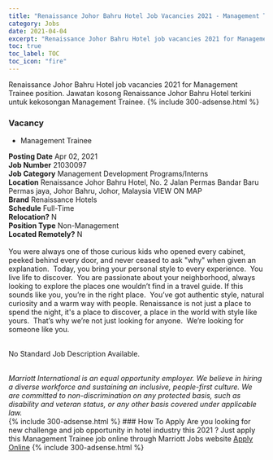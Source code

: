 ```yaml
---
title: "Renaissance Johor Bahru Hotel Job Vacancies 2021 - Management Trainee" 
category: Jobs 
date: 2021-04-04 
excerpt: "Renaissance Johor Bahru Hotel job vacancies 2021 for Management Trainee position. Jawatan kosong Renaissance Johor Bahru Hotel terkini untuk kekosongan Management Trainee." 
toc: true 
toc_label: TOC 
toc_icon: "fire" 
--- 
```


Renaissance Johor Bahru Hotel job vacancies 2021 for Management Trainee position. Jawatan kosong Renaissance Johor Bahru Hotel terkini untuk kekosongan Management Trainee. 
{% include 300-adsense.html %} 
### Vacancy 
- Management Trainee 
<div><div><b>Posting Date</b> Apr 02, 2021<br><b>Job Number</b> 21030097<br><b>Job Category</b> Management Development Programs/Interns<br><b>Location</b> Renaissance Johor Bahru Hotel, No. 2  Jalan Permas Bandar Baru Permas jaya, Johor Bahru, Johor, Malaysia VIEW ON MAP<br><b>Brand</b> Renaissance Hotels<br><b>Schedule</b> Full-Time<br><b>Relocation?</b> N<br><b>Position Type</b> Non-Management<br><b>Located Remotely?</b> N<br><br><div>    You were always one of those curious kids who opened every cabinet, peeked behind every door, and never ceased to ask "why" when given an explanation.&#160; Today, you bring your personal style to every experience.&#160; You live life to discover.&#160; You are passionate about your neighborhood, always looking to explore the places one wouldn&#8217;t find in a travel guide. If this sounds like you, you&#8217;re in the right place.&#160; You&#8217;ve got authentic style, natural curiosity and a warm way with people. Renaissance is not just a place to spend the night, it's a place to discover, a place in the world with style like yours.&#160; That&#8217;s why we&#8217;re not just looking for anyone.&#160; We&#8217;re looking for someone like you.    </div><br></div><div> <p>No Standard Job Description Available.</p> </div> <div> &#160;</div> <em>Marriott International is an equal opportunity employer.&#160;We believe in hiring a diverse workforce and sustaining an inclusive, people-first culture.&#160;We are committed to non-discrimination on&#160;any&#160;protected&#160;basis, such as disability and veteran status, or any other basis covered under applicable law.</em><br></div> 
{% include 300-adsense.html %} 
### How To Apply 
Are you looking for new challenge and job opportunity in hotel industry this 2021 ?
Just apply this Management Trainee job online through Marriott Jobs website 
<a href="https://jobs.marriott.com/marriott/jobs/21030097?lang=en-us" class="btn btn--info" target="_blank" rel="nofollow noopenner">Apply Online</a> 
{% include 300-adsense.html %} 